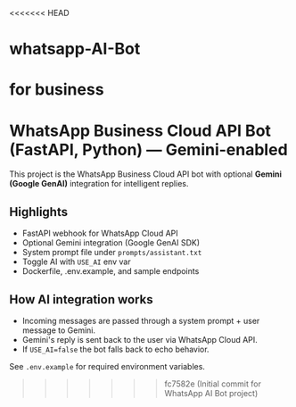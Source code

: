 <<<<<<< HEAD
# whatsapp-AI-Bot
for business
=======
# WhatsApp Business Cloud API Bot (FastAPI, Python) — Gemini-enabled

This project is the WhatsApp Business Cloud API bot with optional **Gemini (Google GenAI)** integration for intelligent replies.

## Highlights
- FastAPI webhook for WhatsApp Cloud API
- Optional Gemini integration (Google GenAI SDK)
- System prompt file under `prompts/assistant.txt`
- Toggle AI with `USE_AI` env var
- Dockerfile, .env.example, and sample endpoints

## How AI integration works
- Incoming messages are passed through a system prompt + user message to Gemini.
- Gemini's reply is sent back to the user via WhatsApp Cloud API.
- If `USE_AI=false` the bot falls back to echo behavior.

See `.env.example` for required environment variables.

>>>>>>> fc7582e (Initial commit for WhatsApp AI Bot project)
